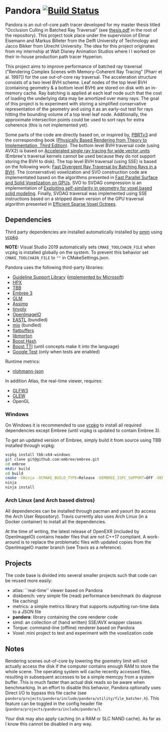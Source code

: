 # Pandora [![Build Status](https://travis-ci.com/mathijs727/pandora.svg?token=BHkWQ9P5pzBfP88jbtB8&branch=master)](https://travis-ci.com/mathijs727/pandora)  
Pandora is an out-of-core path tracer developed for my master thesis titled "Occlusion Culling in Batched Ray Traversal" (see [thesis.pdf](https://github.com/mathijs727/pandora/blob/master/thesis.pdf) in the root of the repository). This project took place under the supervision of Elmar Eisemann and Markus Billeter from the Delft University of Technology and Jacco Bikker from Utrecht University. The idea for this project originates from my internship at Walt Disney Animation Studios where I I worked on their in-house production path tracer Hyperion.

This project aims to improve performance of batched ray traversal ("Rendering Complex Scenes with Memory-Coherent Ray Tracing" [Pharr et al. 1997]) for the use out-of-core ray traversal. The acceleration structure consists of a two level BVH scheme. Leaf nodes of the top level BVH (containing geometry & a bottom level BVH) are stored on disk with an in-memory cache. Ray batching is applied at each leaf node such that the cost of loading the underlying data may be amortized over many rays. The goal of this project is to experiment with storing a simplified conservative representation of the geometry and using it as an early-out test for rays hitting the bounding volume of a top level leaf node. Additionally, the approximate intersection points could be used to sort rays for extra coherence (this is not implemented yet).

Some parts of the code are directly based on, or inspired by, [PBRTv3](https://github.com/mmp/pbrt-v3) and the corresponding book ([Physically Based Rendering from Theory to Implementation, Third Edition](http://www.pbrt.org/)). The bottom level BVH traversal code (using AVX2) is based on [Accelerated single ray tracing for wide vector units](https://dl.acm.org/citation.cfm?id=3105785) (Embree's traversal kernels cannot be used because they do not support storing the BVH to disk). The top level BVH traversal (using SSE) is based on the following work: [Fast Divergent Ray Traversal by Batching Rays in a BVH](https://dspace.library.uu.nl/handle/1874/343844). The (conservative) voxelization and SVO construction code are implementated based on the  algorithms presented in [Fast Parallel Surface and Solid Voxelization on GPUs](http://research.michael-schwarz.com/publ/files/vox-siga10.pdf). SVO to SVDAG compression is an implementation of [
Exploiting self-similarity in geometry for voxel based solid modeling](https://dl.acm.org/citation.cfm?id=781631). Finally, SVDAG traversal was implemented using SSE instructions based on a stripped down version of the GPU traversal algorithm presented in [Efficient Sparse Voxel Octrees](https://research.nvidia.com/publication/efficient-sparse-voxel-octrees).

## Dependencies
Third party dependencies are installed automatically installed by [pmm](https://github.com/vector-of-bool/pmm) using [vcpkg](https://github.com/microsoft/vcpkg).

**NOTE:** Visual Studio 2019 automatically sets `CMAKE_TOOLCHAIN_FILE` when vcpkg is installed globally on the system. To prevent this behavior set `CMAKE_TOOLCHAIN_FILE` to `""` in CMakeSettings.json.

Pandora uses the following third-party libraries:
 - [Guideline Support Library](https://github.com/isocpp/CppCoreGuidelines/blob/master/CppCoreGuidelines.md) ([implemented by Microsoft](https://github.com/Microsoft/GSL))
 - [HPX](https://github.com/STEllAR-GROUP/hpx)
 - [TBB](https://github.com/01org/tbb)
 - [Embree 3](https://embree.github.io)
 - [GLM](https://github.com/g-truc/glm)
 - [Assimp](https://github.com/assimp/assimp)
 - [tinyply](https://github.com/ddiakopoulos/tinyply)
 - [OpenImageIO](https://github.com/OpenImageIO/oiio)
 - [EASTL](https://github.com/electronicarts/EASTL) (bundled)
 - [mio](https://github.com/mandreyel/mio) (bundled)
 - [flatbuffers](https://github.com/google/flatbuffers)
 - [libmorton](https://github.com/Forceflow/libmorton)
 - [Boost Hash](https://www.boost.org/)
 - [Boost TTI](https://www.boost.org/) (until concepts make it into the language)
 - [Google Test](https://github.com/google/googletest) (only when tests are enabled)

Runtime metrics:
 - [nlohmann-json](https://github.com/nlohmann/json)

In addition Atlas, the real-time viewer, requires:
 - [GLFW3](http://www.glfw.org/)
 - [GLEW](http://glew.sourceforge.net/)
 - OpenGL

### Windows

On Windows it is recommended to use [vcpkg](https://github.com/Microsoft/vcpkg) to install all required dependencies except Embree (until vcpkg is updated to contain Embree 3).

To get an updated version of Embree, simply build it from source using TBB installed through vcpkg:

```bash
vcpkg install tbb:x64-windows
git clone git@github.com:embree/embree.git
cd embree
mkdir build
cd build
cmake -GNinja -DCMAKE_BUILD_TYPE=Release -DEMBREE_ISPC_SUPPORT=OFF -DEMBREE_TBB_ROOT="/path_to_vcpkg/installed/x64-windows" ../
ninja
ninja install
```

### Arch Linux (and Arch based distros)

All dependencies can be installed through pacman and yaourt (to access the Arch User Repository). Travis currently also uses Arch Linux (in a Docker container) to install all the dependencies.

At the time of writing, the latest release of OpenEXR (included by OpenImageIO) contains header files that are not C++17 compliant. A work-around is to replace the problematic files with updated copies from the OpenImageIO master branch (see Travis as a reference).


## Projects
The code base is divided into several smaller projects such that code can be reused more easily:

- atlas:		``real-time'' viewer based on Pandora
- diskbench:	very simple file (read) performance benchmark (to diagnose file caching)
- metrics:		a simple metrics library that supports outputting run-time data to a JSON file
- **pandora**:	library containing the core renderer code
- simd:		an collection of (hand written) SSE/AVX wrapper classes
- Torque:		command-line (offline) renderer based on Pandora
- Voxel:		mini project to test and experiment with the voxelization code


## Notes
Rendering scenes out-of-core by lowering the goemetry limit will not actually access the disk if the computer contains enough RAM to store the whole scene. The operating system will cache recently accessed files, resulting in subsequent accesses to be a simple memcpy from a system buffer. This is much faster than actual disk reads so be aware when benchmarking. In an effort to disable this behavior, Pandora optionally uses Direct I/O to bypass this file cache (see ```pandora/projects/pandora/include/pandora/utility/file_batcher.h```). This feature can be toggled in the config header file (```pandora/projects/pandora/include/pandora/```).

Your disk may also apply caching (in a RAM or SLC NAND cache). As far as I know this cannot be disabled in any way.